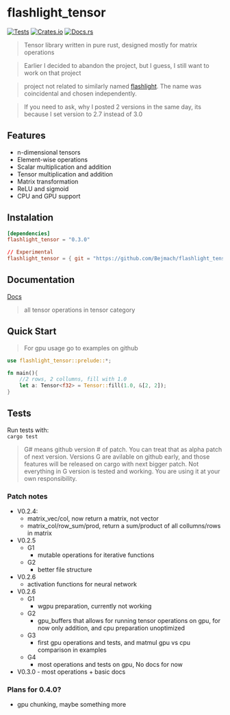 # flashlight_tensor

[![Tests](https://github.com/Bejmach/flashlight_tensor/actions/workflows/rust.yml/badge.svg?event=push)](https://github.com/Bejmach/flashlight_tensor/actions/workflows/rust.yml)
[![Crates.io](https://img.shields.io/crates/v/flashlight_tensor.svg)](https://crates.io/crates/flashlight_tensor)
[![Docs.rs](https://docs.rs/flashlight_tensor/badge.svg)](https://docs.rs/flashlight_tensor)

> Tensor library written in pure rust, designed mostly for matrix operations  

> Earlier I decided to abandon the project, but I guess, I still want to work on that project

> project not related to similarly named [flashlight](https://github.com/flashlight/flashlight). The name was coincidental and chosen independently.

> If you need to ask, why I posted 2 versions in the same day, its because I set version to 2.7 instead of 3.0

## Features
- n-dimensional tensors
- Element-wise operations
- Scalar multiplication and addition
- Tensor multiplication and addition
- Matrix transformation
- ReLU and sigmoid
- CPU and GPU support

## Instalation
```toml
[dependencies]
flashlight_tensor = "0.3.0"

// Experimental
flashlight_tensor = { git = "https://github.com/Bejmach/flashlight_tensor"}
```

## Documentation

[Docs](https://docs.rs/flashlight_tensor/latest/flashlight_tensor/)  
> all tensor operations in tensor category

## Quick Start
> For gpu usage go to examples on github
```rust
use flashlight_tensor::prelude::*;

fn main(){
    //2 rows, 2 collumns, fill with 1.0
    let a: Tensor<f32> = Tensor::fill(1.0, &[2, 2]);
}
```

## Tests
Run tests with:  
``cargo test``


> G# means github version # of patch. You can treat that as alpha patch of next version. Versions G are avilable on github early, and those features will be released on cargo with next bigger patch.
> Not everything in G version is tested and working. You are using it at your own responsibility.
### Patch notes
- V0.2.4:
  - matrix_vec/col, now return a matrix, not vector
  - matrix_col/row_sum/prod, return a sum/product of all collumns/rows in matrix
- V0.2.5
  - G1
    - mutable operations for iterative functions
  - G2
    - better file structure
- V0.2.6
  - activation functions for neural network
- V0.2.6
  - G1
    - wgpu preparation, currently not working
  - G2
    - gpu_buffers that allows for running tensor operations on gpu, for now only addition, and cpu preparation unoptimized
  - G3
    - first gpu operations and tests, and matmul gpu vs cpu comparison in examples
  - G4
    - most operations and tests on gpu, No docs for now
- V0.3.0 - most operations + basic docs

### Plans for 0.4.0?
- gpu chunking, maybe something more
